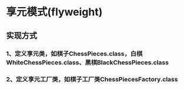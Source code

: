 # 享元模式(flyweight)
## 实现方式
### 1、定义享元类，如棋子ChessPieces.class，白棋WhiteChessPieces.class、黑棋BlackChessPieces.class
### 2、定义享元工厂类，如棋子工厂类ChessPiecesFactory.class